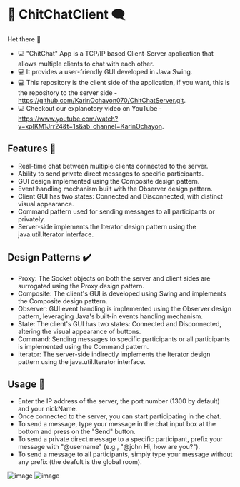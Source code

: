 # 💬 ChitChatClient 🗨️

Het there 👋

- 💻 "ChitChat" App is a TCP/IP based Client-Server application that allows multiple clients to chat with each other.
- 💻  It provides a user-friendly GUI developed in Java Swing.
- 💻  This repository is the client side of the application, if you want, this is the repository to the server side - https://github.com/KarinOchayon070/ChitChatServer.git.
- 💻  Checkout our explanotory video on YouTube - https://www.youtube.com/watch?v=xpIKM1Jrr24&t=1s&ab_channel=KarinOchayon.

## Features 🌿

- Real-time chat between multiple clients connected to the server.
- Ability to send private direct messages to specific participants.
- GUI design implemented using the Composite design pattern.
- Event handling mechanism built with the Observer design pattern.
- Client GUI has two states: Connected and Disconnected, with distinct visual appearance.
- Command pattern used for sending messages to all participants or privately.
- Server-side implements the Iterator design pattern using the java.util.Iterator interface.

## Design Patterns ✔️

- Proxy: The Socket objects on both the server and client sides are surrogated using the Proxy design pattern.
- Composite: The client's GUI is developed using Swing and implements the Composite design pattern.
- Observer: GUI event handling is implemented using the Observer design pattern, leveraging Java's built-in events handling mechanism.
- State: The client's GUI has two states: Connected and Disconnected, altering the visual appearance of buttons.
- Command: Sending messages to specific participants or all participants is implemented using the Command pattern.
- Iterator: The server-side indirectly implements the Iterator design pattern using the java.util.Iterator interface.

## Usage 👥

- Enter the IP address of the server, the port number (1300 by default) and your nickName.
- Once connected to the server, you can start participating in the chat.
- To send a message, type your message in the chat input box at the bottom and press on the "Send" button.
- To send a private direct message to a specific participant, prefix your message with "@username" (e.g., "@john Hi, how are you?").
- To send a message to all participants, simply type your message without any prefix (the deafult is the global room).


![image](https://github.com/KarinOchayon070/ChitChatClient/assets/92684210/0cc9115b-4703-4d1b-b188-2dc6fa460ef1)
![image](https://github.com/KarinOchayon070/ChitChatClient/assets/92684210/9fa12a0c-e66c-4e9b-9fd6-8f924257aa41)

